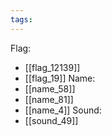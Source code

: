 ```yaml
---
tags:
---
```

Flag:
- [[flag_12139]]
- [[flag_19]]
Name:
- [[name_58]]
- [[name_81]]
- [[name_4]]
Sound:
- [[sound_49]]
